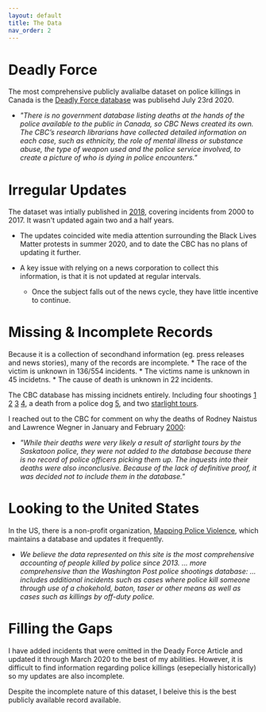 ```yaml
---
layout: default
title: The Data
nav_order: 2
---
```


# Deadly Force

The most comprehensive publicly avalialbe dataset on police killings in Canada is the [Deadly Force database](https://newsinteractives.cbc.ca/fatalpoliceencounters/) was publisehd July 23rd 2020.

* *"There is no government database listing deaths at the hands of the police available to the public in Canada, so CBC News created its own. The CBC’s research librarians have collected detailed information on each case, such as ethnicity, the role of mental illness or substance abuse, the type of weapon used and the police service involved, to create a picture of who is dying in police encounters."*


# Irregular Updates

The dataset was intially published in [2018](https://newsinteractives.cbc.ca/longform-custom/deadly-force), covering incidents from 2000 to 2017.  It wasn't updated again two and a half years.

* The updates coincided wite media attention surrounding the Black Lives Matter protests in summer 2020, and to date the CBC has no plans of updating it further.

* A key issue with relying on a news corporation to collect this information, is that it is not updated at regular intervals.
	* Once the subject falls out of the news cycle, they have little incentive to continue.


# Missing & Incomplete Records

Because it is a collection of secondhand information (eg. press releases and news stories), many of the records are incomplete.
	* The race of the victim is unknown in 136/554 incidents.
	* The victims name is unknown in 45 incidetns.
	* The cause of death is unknown in 22 incidents.

The CBC database has missing incidnets entirely.  Including four shootings [1](https://toronto.citynews.ca/2014/05/21/jeffrey-reodica-vigil-marks-10-years-since-fatal-police-shooting/) [2](https://globalnews.ca/news/7643929/former-b-c-cop-granted-escorted-temporary-absences/) [3](https://globalnews.ca/news/6267867/asirt-shooting-cochrane-dec-2019/) [4](https://edmonton.ctvnews.ca/man-dead-after-police-involved-shooting-in-central-alberta-officials-1.4747826), a death from a police dog [5](https://www.cbc.ca/news/indigenous/prince-george-death-rcmp-custody-investigation-1.5540688), and two [starlight tours](https://www.canadaland.com/podcast/the-police-4-starlight-tours/).

I reached out to the CBC for comment on why the deaths of Rodney Naistus and Lawrence Wegner in January and February [2000](https://en.wikipedia.org/wiki/Saskatoon_freezing_deaths#Incidents):
* *"While their deaths were very likely a result of starlight tours by the Saskatoon police, they were not added to the database because there is no record of police officers picking them up. The inquests into their deaths were also inconclusive. Because of the lack of definitive proof, it was decided not to include them in the database."*

# Looking to the United States
In the US, there is a non-profit organization, [Mapping Police Violence](https://mappingpoliceviolence.org/), which maintains a database and updates it frequently.
* *We believe the data represented on this site is the most comprehensive accounting of people killed by police since 2013. ... more comprehensive than the Washington Post police shootings database: ... includes additional incidents such as cases where police kill someone through use of a chokehold, baton, taser or other means as well as cases such as killings by off-duty police.*


# Filling the Gaps
I have added incidents that were omitted in the Deady Force Article and updated it through March 2020 to the best of my abilities.  However, it is difficult to find information regarding police killings (esepecially historically) so my updates are also incomplete.

Despite the incomplete nature of this dataset, I beleive this is the best publicly available record available.








